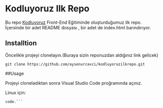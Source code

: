 # Kodluyoruz Ilk Repo

Bu repo [Kodluyoruz](https://www.kodluyoruz.org) Front-End Eğitiminde oluşturduğumuz ilk repo. İçersinde bir adet README dosyası , bir adet de index.html barındırıyor.

## Installtion

Öncelikle projeyi clonelayın.(Buraya sizin reponuzdan aldığınız link gelicek)

`git clone https://github.com/aysenurcavci/kodluyoruzilkrepo.git`

##Usage

Projeyi cloneladıktan sonra Visual Studio Code proğramında açınız.

Linux için:

```cd kodluyoruzilkrepo 
code.```
